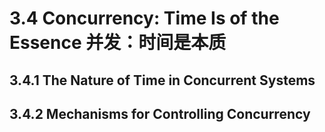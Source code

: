 # 3.4  Concurrency: Time Is of the Essence 并发：时间是本质

## 3.4.1 The Nature of Time in Concurrent Systems
## 3.4.2 Mechanisms for Controlling Concurrency

